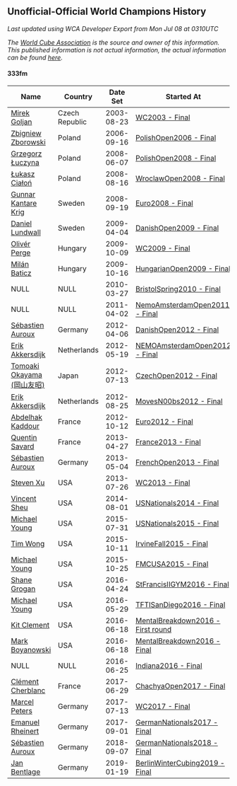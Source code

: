 ## Unofficial-Official World Champions History

*Last updated using WCA Developer Export from Mon Jul 08 at 0310UTC*

*The [World Cube Association](https://www.worldcubeassociation.org) is the source and owner of this information. This published information is not actual information, the actual information can be found [here](https://www.worldcubeassociation.org/results).*

#### 333fm

|Name|Country|Date Set|Started At|Ended At|Days Held|  
|--|--|--|--|--|--|  
|[Mirek Goljan](https://www.worldcubeassociation.org/persons/2003GOLJ01)|Czech Republic|2003-08-23|[WC2003 - Final](https://www.worldcubeassociation.org/competitions/WC2003/results/all#e333fm_f)|1 year after [CaltechWinter2005](https://www.worldcubeassociation.org/competitions/CaltechWinter2005/results/all#e333fm_f)|875|  
|[Zbigniew Zborowski](https://www.worldcubeassociation.org/persons/2003ZBOR02)|Poland|2006-09-16|[PolishOpen2006 - Final](https://www.worldcubeassociation.org/competitions/PolishOpen2006/results/all#e333fm_f)|[PolishOpen2008 - Final](https://www.worldcubeassociation.org/competitions/PolishOpen2008/results/all#e333fm_f)|629|  
|[Grzegorz Łuczyna](https://www.worldcubeassociation.org/persons/2005LUCZ01)|Poland|2008-06-07|[PolishOpen2008 - Final](https://www.worldcubeassociation.org/competitions/PolishOpen2008/results/all#e333fm_f)|[WroclawOpen2008 - Final](https://www.worldcubeassociation.org/competitions/WroclawOpen2008/results/all#e333fm_f)|70|  
|[Łukasz Ciałoń](https://www.worldcubeassociation.org/persons/2005CIAL02)|Poland|2008-08-16|[WroclawOpen2008 - Final](https://www.worldcubeassociation.org/competitions/WroclawOpen2008/results/all#e333fm_f)|[Euro2008 - Final](https://www.worldcubeassociation.org/competitions/Euro2008/results/all#e333fm_f)|36|  
|[Gunnar Kantare Krig](https://www.worldcubeassociation.org/persons/2004KRIG01)|Sweden|2008-09-19|[Euro2008 - Final](https://www.worldcubeassociation.org/competitions/Euro2008/results/all#e333fm_f)|[DanishOpen2009 - Final](https://www.worldcubeassociation.org/competitions/DanishOpen2009/results/all#e333fm_f)|196|  
|[Daniel Lundwall](https://www.worldcubeassociation.org/persons/2007LUND01)|Sweden|2009-04-04|[DanishOpen2009 - Final](https://www.worldcubeassociation.org/competitions/DanishOpen2009/results/all#e333fm_f)|[WC2009 - Final](https://www.worldcubeassociation.org/competitions/WC2009/results/all#e333fm_f)|189|  
|[Olivér Perge](https://www.worldcubeassociation.org/persons/2007PERG01)|Hungary|2009-10-09|[WC2009 - Final](https://www.worldcubeassociation.org/competitions/WC2009/results/all#e333fm_f)|[HungarianOpen2009 - Final](https://www.worldcubeassociation.org/competitions/HungarianOpen2009/results/all#e333fm_f)|7|  
|[Milán Baticz](https://www.worldcubeassociation.org/persons/2005BATI01)|Hungary|2009-10-16|[HungarianOpen2009 - Final](https://www.worldcubeassociation.org/competitions/HungarianOpen2009/results/all#e333fm_f)|[BristolSpring2010 - Final](https://www.worldcubeassociation.org/competitions/BristolSpring2010/results/all#e333fm_f)|161|  
|NULL|NULL|2010-03-27|[BristolSpring2010 - Final](https://www.worldcubeassociation.org/competitions/BristolSpring2010/results/all#e333fm_f)|1 year after [BristolSpring2010](https://www.worldcubeassociation.org/competitions/BristolSpring2010/results/all#e333fm_f)|365|  
|NULL|NULL|2011-04-02|[NemoAmsterdamOpen2011 - Final](https://www.worldcubeassociation.org/competitions/NemoAmsterdamOpen2011/results/all#e333fm_f)|1 year after [NemoAmsterdamOpen2011](https://www.worldcubeassociation.org/competitions/NemoAmsterdamOpen2011/results/all#e333fm_f)|366|  
|[Sébastien Auroux](https://www.worldcubeassociation.org/persons/2008AURO01)|Germany|2012-04-06|[DanishOpen2012 - Final](https://www.worldcubeassociation.org/competitions/DanishOpen2012/results/all#e333fm_f)|[NEMOAmsterdamOpen2012 - Final](https://www.worldcubeassociation.org/competitions/NEMOAmsterdamOpen2012/results/all#e333fm_f)|42|  
|[Erik Akkersdijk](https://www.worldcubeassociation.org/persons/2005AKKE01)|Netherlands|2012-05-19|[NEMOAmsterdamOpen2012 - Final](https://www.worldcubeassociation.org/competitions/NEMOAmsterdamOpen2012/results/all#e333fm_f)|[CzechOpen2012 - Final](https://www.worldcubeassociation.org/competitions/CzechOpen2012/results/all#e333fm_f)|56|  
|[Tomoaki Okayama (岡山友昭)](https://www.worldcubeassociation.org/persons/2009OKAY01)|Japan|2012-07-13|[CzechOpen2012 - Final](https://www.worldcubeassociation.org/competitions/CzechOpen2012/results/all#e333fm_f)|[MovesN00bs2012 - Final](https://www.worldcubeassociation.org/competitions/MovesN00bs2012/results/all#e333fm_f)|42|  
|[Erik Akkersdijk](https://www.worldcubeassociation.org/persons/2005AKKE01)|Netherlands|2012-08-25|[MovesN00bs2012 - Final](https://www.worldcubeassociation.org/competitions/MovesN00bs2012/results/all#e333fm_f)|[Euro2012 - Final](https://www.worldcubeassociation.org/competitions/Euro2012/results/all#e333fm_f)|49|  
|[Abdelhak Kaddour](https://www.worldcubeassociation.org/persons/2010KADD01)|France|2012-10-12|[Euro2012 - Final](https://www.worldcubeassociation.org/competitions/Euro2012/results/all#e333fm_f)|[France2013 - Final](https://www.worldcubeassociation.org/competitions/France2013/results/all#e333fm_f)|196|  
|[Quentin Savard](https://www.worldcubeassociation.org/persons/2012SAVA01)|France|2013-04-27|[France2013 - Final](https://www.worldcubeassociation.org/competitions/France2013/results/all#e333fm_f)|[FrenchOpen2013 - Final](https://www.worldcubeassociation.org/competitions/FrenchOpen2013/results/all#e333fm_f)|7|  
|[Sébastien Auroux](https://www.worldcubeassociation.org/persons/2008AURO01)|Germany|2013-05-04|[FrenchOpen2013 - Final](https://www.worldcubeassociation.org/competitions/FrenchOpen2013/results/all#e333fm_f)|[WC2013 - Final](https://www.worldcubeassociation.org/competitions/WC2013/results/all#e333fm_f)|84|  
|[Steven Xu](https://www.worldcubeassociation.org/persons/2007XUST01)|USA|2013-07-26|[WC2013 - Final](https://www.worldcubeassociation.org/competitions/WC2013/results/all#e333fm_f)|1 year after [WC2013](https://www.worldcubeassociation.org/competitions/WC2013/results/all#e333fm_f)|365|  
|[Vincent Sheu](https://www.worldcubeassociation.org/persons/2006SHEU01)|USA|2014-08-01|[USNationals2014 - Final](https://www.worldcubeassociation.org/competitions/USNationals2014/results/all#e333fm_f)|[USNationals2015 - Final](https://www.worldcubeassociation.org/competitions/USNationals2015/results/all#e333fm_f)|364|  
|[Michael Young](https://www.worldcubeassociation.org/persons/2008YOUN02)|USA|2015-07-31|[USNationals2015 - Final](https://www.worldcubeassociation.org/competitions/USNationals2015/results/all#e333fm_f)|[IrvineFall2015 - Final](https://www.worldcubeassociation.org/competitions/IrvineFall2015/results/all#e333fm_f)|70|  
|[Tim Wong](https://www.worldcubeassociation.org/persons/2007WONG02)|USA|2015-10-11|[IrvineFall2015 - Final](https://www.worldcubeassociation.org/competitions/IrvineFall2015/results/all#e333fm_f)|[FMCUSA2015 - Final](https://www.worldcubeassociation.org/competitions/FMCUSA2015/results/all#e333fm_f)|14|  
|[Michael Young](https://www.worldcubeassociation.org/persons/2008YOUN02)|USA|2015-10-25|[FMCUSA2015 - Final](https://www.worldcubeassociation.org/competitions/FMCUSA2015/results/all#e333fm_f)|[StFrancisIIGYM2016 - Final](https://www.worldcubeassociation.org/competitions/StFrancisIIGYM2016/results/all#e333fm_f)|182|  
|[Shane Grogan](https://www.worldcubeassociation.org/persons/2011GROG02)|USA|2016-04-24|[StFrancisIIGYM2016 - Final](https://www.worldcubeassociation.org/competitions/StFrancisIIGYM2016/results/all#e333fm_f)|[TFTISanDiego2016 - Final](https://www.worldcubeassociation.org/competitions/TFTISanDiego2016/results/all#e333fm_f)|35|  
|[Michael Young](https://www.worldcubeassociation.org/persons/2008YOUN02)|USA|2016-05-29|[TFTISanDiego2016 - Final](https://www.worldcubeassociation.org/competitions/TFTISanDiego2016/results/all#e333fm_f)|[MentalBreakdown2016 - First round](https://www.worldcubeassociation.org/competitions/MentalBreakdown2016/results/all#e333fm_1)|21|  
|[Kit Clement](https://www.worldcubeassociation.org/persons/2008CLEM01)|USA|2016-06-18|[MentalBreakdown2016 - First round](https://www.worldcubeassociation.org/competitions/MentalBreakdown2016/results/all#e333fm_1)|[MentalBreakdown2016 - Final](https://www.worldcubeassociation.org/competitions/MentalBreakdown2016/results/all#e333fm_f)|0|  
|[Mark Boyanowski](https://www.worldcubeassociation.org/persons/2014BOYA01)|USA|2016-06-18|[MentalBreakdown2016 - Final](https://www.worldcubeassociation.org/competitions/MentalBreakdown2016/results/all#e333fm_f)|[Indiana2016 - Final](https://www.worldcubeassociation.org/competitions/Indiana2016/results/all#e333fm_f)|7|  
|NULL|NULL|2016-06-25|[Indiana2016 - Final](https://www.worldcubeassociation.org/competitions/Indiana2016/results/all#e333fm_f)|1 year after [Indiana2016](https://www.worldcubeassociation.org/competitions/Indiana2016/results/all#e333fm_f)|365|  
|[Clément Cherblanc](https://www.worldcubeassociation.org/persons/2014CHER05)|France|2017-06-29|[ChachyaOpen2017 - Final](https://www.worldcubeassociation.org/competitions/ChachyaOpen2017/results/all#e333fm_f)|[WC2017 - Final](https://www.worldcubeassociation.org/competitions/WC2017/results/all#e333fm_f)|16|  
|[Marcel Peters](https://www.worldcubeassociation.org/persons/2012PETE03)|Germany|2017-07-13|[WC2017 - Final](https://www.worldcubeassociation.org/competitions/WC2017/results/all#e333fm_f)|[GermanNationals2017 - Final](https://www.worldcubeassociation.org/competitions/GermanNationals2017/results/all#e333fm_f)|49|  
|[Emanuel Rheinert](https://www.worldcubeassociation.org/persons/2011RHEI01)|Germany|2017-09-01|[GermanNationals2017 - Final](https://www.worldcubeassociation.org/competitions/GermanNationals2017/results/all#e333fm_f)|1 year after [GermanNationals2017](https://www.worldcubeassociation.org/competitions/GermanNationals2017/results/all#e333fm_f)|365|  
|[Sébastien Auroux](https://www.worldcubeassociation.org/persons/2008AURO01)|Germany|2018-09-07|[GermanNationals2018 - Final](https://www.worldcubeassociation.org/competitions/GermanNationals2018/results/all#e333fm_f)|[BerlinWinterCubing2019 - Final](https://www.worldcubeassociation.org/competitions/BerlinWinterCubing2019/results/all#e333fm_f)|133|  
|[Jan Bentlage](https://www.worldcubeassociation.org/persons/2010BENT01)|Germany|2019-01-19|[BerlinWinterCubing2019 - Final](https://www.worldcubeassociation.org/competitions/BerlinWinterCubing2019/results/all#e333fm_f)|Ongoing|169|  

